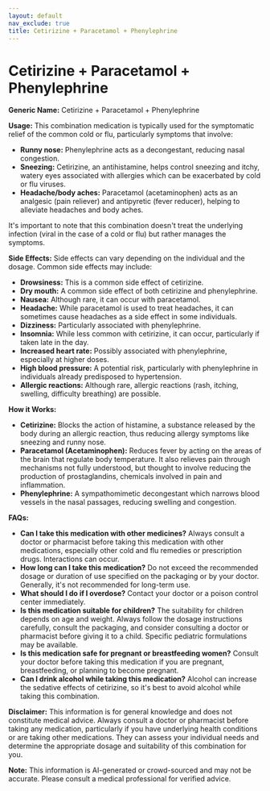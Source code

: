 ```yaml
---
layout: default
nav_exclude: true
title: Cetirizine + Paracetamol + Phenylephrine
---
```


# Cetirizine + Paracetamol + Phenylephrine

**Generic Name:** Cetirizine + Paracetamol + Phenylephrine

**Usage:** This combination medication is typically used for the symptomatic relief of the common cold or flu, particularly symptoms that involve:

* **Runny nose:** Phenylephrine acts as a decongestant, reducing nasal congestion.
* **Sneezing:** Cetirizine, an antihistamine, helps control sneezing and itchy, watery eyes associated with allergies which can be exacerbated by cold or flu viruses.
* **Headache/body aches:** Paracetamol (acetaminophen) acts as an analgesic (pain reliever) and antipyretic (fever reducer), helping to alleviate headaches and body aches.

It's important to note that this combination doesn't treat the underlying infection (viral in the case of a cold or flu) but rather manages the symptoms.

**Side Effects:**  Side effects can vary depending on the individual and the dosage.  Common side effects may include:

* **Drowsiness:** This is a common side effect of cetirizine.
* **Dry mouth:** A common side effect of both cetirizine and phenylephrine.
* **Nausea:** Although rare, it can occur with paracetamol.
* **Headache:**  While paracetamol is used to treat headaches, it can sometimes cause headaches as a side effect in some individuals.
* **Dizziness:** Particularly associated with phenylephrine.
* **Insomnia:**  While less common with cetirizine, it can occur, particularly if taken late in the day.
* **Increased heart rate:**  Possibly associated with phenylephrine, especially at higher doses.
* **High blood pressure:** A potential risk, particularly with phenylephrine in individuals already predisposed to hypertension.
* **Allergic reactions:**  Although rare, allergic reactions (rash, itching, swelling, difficulty breathing) are possible.


**How it Works:**

* **Cetirizine:** Blocks the action of histamine, a substance released by the body during an allergic reaction, thus reducing allergy symptoms like sneezing and runny nose.
* **Paracetamol (Acetaminophen):**  Reduces fever by acting on the areas of the brain that regulate body temperature. It also relieves pain through mechanisms not fully understood, but thought to involve reducing the production of prostaglandins, chemicals involved in pain and inflammation.
* **Phenylephrine:**  A sympathomimetic decongestant which narrows blood vessels in the nasal passages, reducing swelling and congestion.

**FAQs:**

* **Can I take this medication with other medicines?**  Always consult a doctor or pharmacist before taking this medication with other medications, especially other cold and flu remedies or prescription drugs.  Interactions can occur.
* **How long can I take this medication?**  Do not exceed the recommended dosage or duration of use specified on the packaging or by your doctor.  Generally, it's not recommended for long-term use.
* **What should I do if I overdose?** Contact your doctor or a poison control center immediately.
* **Is this medication suitable for children?**  The suitability for children depends on age and weight. Always follow the dosage instructions carefully, consult the packaging, and consider consulting a doctor or pharmacist before giving it to a child.  Specific pediatric formulations may be available.
* **Is this medication safe for pregnant or breastfeeding women?**  Consult your doctor before taking this medication if you are pregnant, breastfeeding, or planning to become pregnant.
* **Can I drink alcohol while taking this medication?** Alcohol can increase the sedative effects of cetirizine, so it's best to avoid alcohol while taking this combination.


**Disclaimer:** This information is for general knowledge and does not constitute medical advice. Always consult a doctor or pharmacist before taking any medication, particularly if you have underlying health conditions or are taking other medications.  They can assess your individual needs and determine the appropriate dosage and suitability of this combination for you.


**Note:** This information is AI-generated or crowd-sourced and may not be accurate. Please consult a medical professional for verified advice.